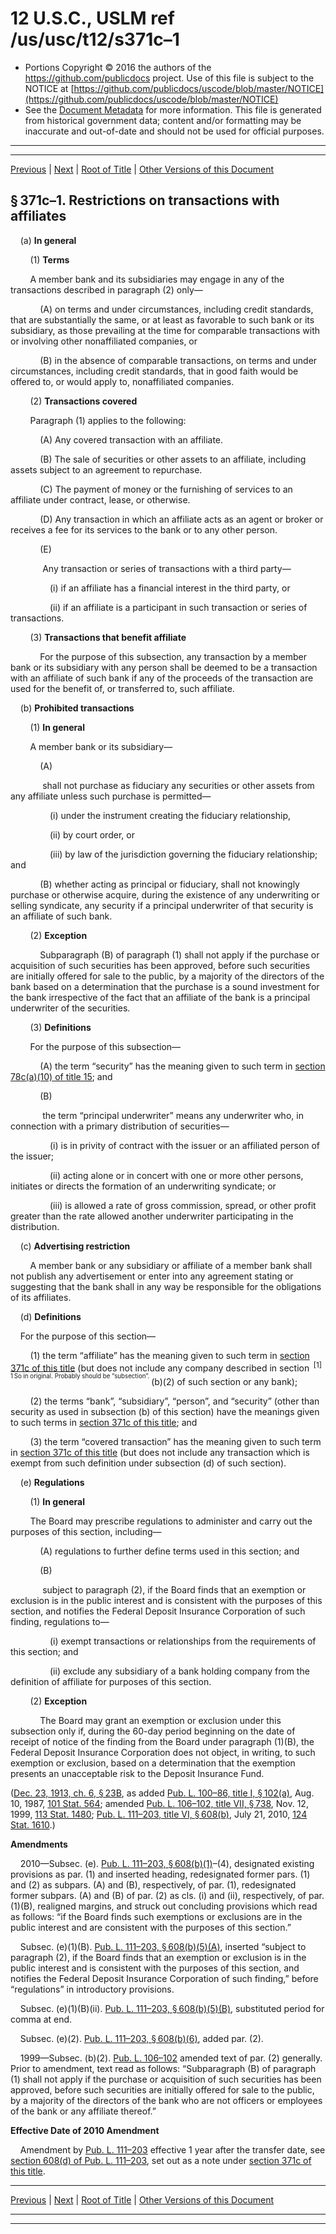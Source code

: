 ---
---

# 12 U.S.C., USLM ref /us/usc/t12/s371c–1

* Portions Copyright © 2016 the authors of the https://github.com/publicdocs project.
  Use of this file is subject to the NOTICE at [https://github.com/publicdocs/uscode/blob/master/NOTICE](https://github.com/publicdocs/uscode/blob/master/NOTICE)
* See the [Document Metadata](././../../../../..//README.md) for more information.
  This file is generated from historical government data; content and/or formatting may be inaccurate and out-of-date and should not be used for official purposes.

----------
----------

[Previous](./../../../../..//us/usc/t12/ch3/schX/m__us_usc_t12_s371c.md) | [Next](./../../../../..//us/usc/t12/ch3/schX/m__us_usc_t12_s371d.md) | [Root of Title](./../../../../../) | [Other Versions of this Document](https://publicdocs.github.io/go/links?ns=uslm&ref=%2Fus%2Fusc%2Ft12%2Fs371c%E2%80%931)

## § 371c–1. Restrictions on transactions with affiliates

    (a) __In general__ 

        (1) __Terms__ 

        A member bank and its subsidiaries may engage in any of the transactions described in paragraph (2) only—

            (A) on terms and under circumstances, including credit standards, that are substantially the same, or at least as favorable to such bank or its subsidiary, as those prevailing at the time for comparable transactions with or involving other nonaffiliated companies, or

            (B) in the absence of comparable transactions, on terms and under circumstances, including credit standards, that in good faith would be offered to, or would apply to, nonaffiliated companies.

        (2) __Transactions covered__ 

        Paragraph (1) applies to the following:

            (A) Any covered transaction with an affiliate.

            (B) The sale of securities or other assets to an affiliate, including assets subject to an agreement to repurchase.

            (C) The payment of money or the furnishing of services to an affiliate under contract, lease, or otherwise.

            (D) Any transaction in which an affiliate acts as an agent or broker or receives a fee for its services to the bank or to any other person.

            (E)

             Any transaction or series of transactions with a third party—

                (i) if an affiliate has a financial interest in the third party, or

                (ii) if an affiliate is a participant in such transaction or series of transactions.

        (3) __Transactions that benefit affiliate__ 

            For the purpose of this subsection, any transaction by a member bank or its subsidiary with any person shall be deemed to be a transaction with an affiliate of such bank if any of the proceeds of the transaction are used for the benefit of, or transferred to, such affiliate.

    (b) __Prohibited transactions__ 

        (1) __In general__ 

        A member bank or its subsidiary—

            (A)

             shall not purchase as fiduciary any securities or other assets from any affiliate unless such purchase is permitted—

                (i) under the instrument creating the fiduciary relationship,

                (ii) by court order, or

                (iii) by law of the jurisdiction governing the fiduciary relationship; and

            (B) whether acting as principal or fiduciary, shall not knowingly purchase or otherwise acquire, during the existence of any underwriting or selling syndicate, any security if a principal underwriter of that security is an affiliate of such bank.

        (2) __Exception__ 

            Subparagraph (B) of paragraph (1) shall not apply if the purchase or acquisition of such securities has been approved, before such securities are initially offered for sale to the public, by a majority of the directors of the bank based on a determination that the purchase is a sound investment for the bank irrespective of the fact that an affiliate of the bank is a principal underwriter of the securities.

        (3) __Definitions__ 

        For the purpose of this subsection—

            (A) the term “security” has the meaning given to such term in [section 78c(a)(10) of title 15][/us/usc/t15/s78c/a/10]; and

            (B)

             the term “principal underwriter” means any underwriter who, in connection with a primary distribution of securities—

                (i) is in privity of contract with the issuer or an affiliated person of the issuer;

                (ii) acting alone or in concert with one or more other persons, initiates or directs the formation of an underwriting syndicate; or

                (iii) is allowed a rate of gross commission, spread, or other profit greater than the rate allowed another underwriter participating in the distribution.

    (c) __Advertising restriction__ 

        A member bank or any subsidiary or affiliate of a member bank shall not publish any advertisement or enter into any agreement stating or suggesting that the bank shall in any way be responsible for the obligations of its affiliates.

    (d) __Definitions__ 

    For the purpose of this section—

        (1) the term “affiliate” has the meaning given to such term in [section 371c of this title][/us/usc/t12/s371c] (but does not include any company described in section  <sup>\[1\]</sup>  <sup><sup> 1 So in original. Probably should be “subsection”. </sup></sup>  (b)(2) of such section or any bank);

        (2) the terms “bank”, “subsidiary”, “person”, and “security” (other than security as used in subsection (b) of this section) have the meanings given to such terms in [section 371c of this title][/us/usc/t12/s371c]; and

        (3) the term “covered transaction” has the meaning given to such term in [section 371c of this title][/us/usc/t12/s371c] (but does not include any transaction which is exempt from such definition under subsection (d) of such section).

    (e) __Regulations__ 

        (1) __In general__ 

        The Board may prescribe regulations to administer and carry out the purposes of this section, including—

            (A) regulations to further define terms used in this section; and

            (B)

             subject to paragraph (2), if the Board finds that an exemption or exclusion is in the public interest and is consistent with the purposes of this section, and notifies the Federal Deposit Insurance Corporation of such finding, regulations to—

                (i) exempt transactions or relationships from the requirements of this section; and

                (ii) exclude any subsidiary of a bank holding company from the definition of affiliate for purposes of this section.

        (2) __Exception__ 

            The Board may grant an exemption or exclusion under this subsection only if, during the 60-day period beginning on the date of receipt of notice of the finding from the Board under paragraph (1)(B), the Federal Deposit Insurance Corporation does not object, in writing, to such exemption or exclusion, based on a determination that the exemption presents an unacceptable risk to the Deposit Insurance Fund.

([Dec. 23, 1913, ch. 6, § 23B][/us/act/1913-12-23/ch6/s23B], as added [Pub. L. 100–86, title I, § 102(a)][/us/pl/100/86/s102/a], Aug. 10, 1987, [101 Stat. 564][/us/stat/101/564]; amended [Pub. L. 106–102, title VII, § 738][/us/pl/106/102/s738], Nov. 12, 1999, [113 Stat. 1480][/us/stat/113/1480]; [Pub. L. 111–203, title VI, § 608(b)][/us/pl/111/203/s608/b], July 21, 2010, [124 Stat. 1610][/us/stat/124/1610].)

 __Amendments__ 

    2010—Subsec. (e). [Pub. L. 111–203, § 608(b)(1)][/us/pl/111/203/s608/b/1]–(4), designated existing provisions as par. (1) and inserted heading, redesignated former pars. (1) and (2) as subpars. (A) and (B), respectively, of par. (1), redesignated former subpars. (A) and (B) of par. (2) as cls. (i) and (ii), respectively, of par. (1)(B), realigned margins, and struck out concluding provisions which read as follows: “if the Board finds such exemptions or exclusions are in the public interest and are consistent with the purposes of this section.”

    Subsec. (e)(1)(B). [Pub. L. 111–203, § 608(b)(5)(A)][/us/pl/111/203/s608/b/5/A], inserted “subject to paragraph (2), if the Board finds that an exemption or exclusion is in the public interest and is consistent with the purposes of this section, and notifies the Federal Deposit Insurance Corporation of such finding,” before “regulations” in introductory provisions.

    Subsec. (e)(1)(B)(ii). [Pub. L. 111–203, § 608(b)(5)(B)][/us/pl/111/203/s608/b/5/B], substituted period for comma at end.

    Subsec. (e)(2). [Pub. L. 111–203, § 608(b)(6)][/us/pl/111/203/s608/b/6], added par. (2).

    1999—Subsec. (b)(2). [Pub. L. 106–102][/us/pl/106/102] amended text of par. (2) generally. Prior to amendment, text read as follows: “Subparagraph (B) of paragraph (1) shall not apply if the purchase or acquisition of such securities has been approved, before such securities are initially offered for sale to the public, by a majority of the directors of the bank who are not officers or employees of the bank or any affiliate thereof.”

 __Effective Date of 2010 Amendment__ 

    Amendment by [Pub. L. 111–203][/us/pl/111/203] effective 1 year after the transfer date, see [section 608(d) of Pub. L. 111–203][/us/pl/111/203/s608/d], set out as a note under [section 371c of this title][/us/usc/t12/s371c].

----------

[Previous](./../../../../..//us/usc/t12/ch3/schX/m__us_usc_t12_s371c.md) | [Next](./../../../../..//us/usc/t12/ch3/schX/m__us_usc_t12_s371d.md) | [Root of Title](./../../../../../) | [Other Versions of this Document](https://publicdocs.github.io/go/links?ns=uslm&ref=%2Fus%2Fusc%2Ft12%2Fs371c%E2%80%931)

----------
----------

[/us/usc/t15/s78c/a/10]: https://publicdocs.github.io/go/links?ns=uslm&ref=%2Fus%2Fusc%2Ft15%2Fs78c%2Fa%2F10
[/us/usc/t12/s371c]: https://publicdocs.github.io/go/links?ns=uslm&ref=%2Fus%2Fusc%2Ft12%2Fs371c
[/us/usc/t12/s371c]: https://publicdocs.github.io/go/links?ns=uslm&ref=%2Fus%2Fusc%2Ft12%2Fs371c
[/us/usc/t12/s371c]: https://publicdocs.github.io/go/links?ns=uslm&ref=%2Fus%2Fusc%2Ft12%2Fs371c
[/us/act/1913-12-23/ch6/s23B]: https://publicdocs.github.io/go/links?ns=uslm&ref=%2Fus%2Fact%2F1913-12-23%2Fch6%2Fs23B
[/us/pl/100/86/s102/a]: https://publicdocs.github.io/go/links?ns=uslm&ref=%2Fus%2Fpl%2F100%2F86%2Fs102%2Fa
[/us/stat/101/564]: https://publicdocs.github.io/go/links?ns=uslm&ref=%2Fus%2Fstat%2F101%2F564
[/us/pl/106/102/s738]: https://publicdocs.github.io/go/links?ns=uslm&ref=%2Fus%2Fpl%2F106%2F102%2Fs738
[/us/stat/113/1480]: https://publicdocs.github.io/go/links?ns=uslm&ref=%2Fus%2Fstat%2F113%2F1480
[/us/pl/111/203/s608/b]: https://publicdocs.github.io/go/links?ns=uslm&ref=%2Fus%2Fpl%2F111%2F203%2Fs608%2Fb
[/us/stat/124/1610]: https://publicdocs.github.io/go/links?ns=uslm&ref=%2Fus%2Fstat%2F124%2F1610
[/us/pl/111/203/s608/b/1]: https://publicdocs.github.io/go/links?ns=uslm&ref=%2Fus%2Fpl%2F111%2F203%2Fs608%2Fb%2F1
[/us/pl/111/203/s608/b/5/A]: https://publicdocs.github.io/go/links?ns=uslm&ref=%2Fus%2Fpl%2F111%2F203%2Fs608%2Fb%2F5%2FA
[/us/pl/111/203/s608/b/5/B]: https://publicdocs.github.io/go/links?ns=uslm&ref=%2Fus%2Fpl%2F111%2F203%2Fs608%2Fb%2F5%2FB
[/us/pl/111/203/s608/b/6]: https://publicdocs.github.io/go/links?ns=uslm&ref=%2Fus%2Fpl%2F111%2F203%2Fs608%2Fb%2F6
[/us/pl/106/102]: https://publicdocs.github.io/go/links?ns=uslm&ref=%2Fus%2Fpl%2F106%2F102
[/us/pl/111/203]: https://publicdocs.github.io/go/links?ns=uslm&ref=%2Fus%2Fpl%2F111%2F203
[/us/pl/111/203/s608/d]: https://publicdocs.github.io/go/links?ns=uslm&ref=%2Fus%2Fpl%2F111%2F203%2Fs608%2Fd
[/us/usc/t12/s371c]: https://publicdocs.github.io/go/links?ns=uslm&ref=%2Fus%2Fusc%2Ft12%2Fs371c


